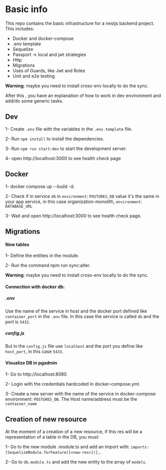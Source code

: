 # Basic info

This repo contains the basic infrastructure for a nestjs backend project. This includes:

- Docker and docker-compose
- .env template
- Sequelize
- Passport -> local and jwt strategies
- Http
- Migrations
- Uses of Guards, like Jwt and Roles
- Unit and e2e testing

**Warning**: maybe you need to install cross-env locally to do the sync.

After this , you have an explanation of how to work in dev environment and add/do some generic tasks.

## Dev

1- Create `.env` file with the variables in the `.env.template` file.

2- Run `npm install` to install the dependencies.

3- Run `npm run start:dev` to start the development server.

4- open http://localhost:3000 to see health check page

## Docker

1- docker compose up --build -d.

2- Check if in service `db` in `environment`: `POSTGRES_DB` value it's the same in your app service, in this case organization-monolith, `environment`: `DATABASE_URL`

3- Wait and open http://localhost:3000 to see health check page.

## Migrations

#### New tables

1- Define the entities in the module.

2- Run the command npm run sync:alter.

**Warning**: maybe you need to install cross-env locally to do the sync.

#### Connection with docker db:

##### .env

Use the name of the service in host and the docker port defined like `container_port` in the `.env` file. In this case the service is called `db` and the port is `5432`.

##### config.js

But in the `config.js` file use `localhost` and the port you define like `host_port`, in this case `5433`.

#### Visualize DB in pgadmin

1- Go to http://localhost:8080

2- Login with the credentials hardcoded in docker-compose.yml.

3- Create a new server with the name of the service in docker-compose environment: `POSTGRES_DB`. The Host name/address must be the `container_name`

## Creation of new resource

At the moment of a creation of a new resource, if this res will be a representation of a table in the DB, you must:

1- Go to the new module <new-res>.module.ts and add an import with: `imports: [SequelizeModule.forFeature([<new-res>])],`.

2- Go to `db.module.ts` and add the new entity to the array of `models`.
